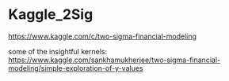 # Kaggle_2Sig
https://www.kaggle.com/c/two-sigma-financial-modeling

some of the insightful kernels:
https://www.kaggle.com/sankhamukherjee/two-sigma-financial-modeling/simple-exploration-of-y-values
